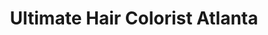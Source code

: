 ---
title: "Ultimate Hair Colorist Atlanta"
url: /atlanta/ultimate-hair-colorist-atlanta/
shop: hairdresser
---